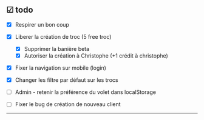 ## ☑︎ todo
- [x] Respirer un bon coup
- [x] Liberer la création de troc (5 free troc)
	- [x] Supprimer la banière beta
	- [x] Autoriser la création  à  Christophe (+1 crédit à christophe)
- [x] Fixer la navigation sur mobile (login)
- [x] Changer les filtre par défaut sur les trocs
- [ ] Admin - retenir la préférence du volet dans localStorage
- [ ] Fixer le bug de création de nouveau client


---

